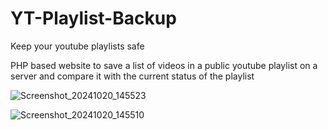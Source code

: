 # YT-Playlist-Backup
Keep your youtube playlists safe

PHP based website to save a list of videos in a public youtube playlist on a server and compare it with the current status of the playlist

![Screenshot_20241020_145523](https://github.com/user-attachments/assets/867ce621-a082-430a-97b1-634ab7e68484)  

![Screenshot_20241020_145510](https://github.com/user-attachments/assets/a660404d-0c18-4a50-800f-a09f6e7cd859)
